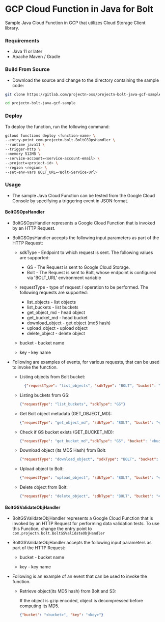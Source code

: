 # GCP Cloud Function in Java for Bolt

Sample Java Cloud Function in GCP that utilizes Cloud Storage Client library.

### Requirements

- Java 11 or later
- Apache Maven / Gradle

### Build From Source

* Download the source and change to the directory containing the sample code:

```bash
git clone https://gitlab.com/projectn-oss/projectn-bolt-java-gcf-sample.git 

cd projectn-bolt-java-gcf-sample
```

### Deploy

To deploy the function, run the following command:

```bash
gcloud functions deploy <function-name> \
--entry-point com.projectn.bolt.BoltGSOpsHandler \
--runtime java11 \
--trigger-http \
--memory 512MB \
--service-account=<service-account-email> \
--project=<project-id> \
--region <region> \
--set-env-vars BOLT_URL=<Bolt-Service-Url>
```

### Usage

* The sample Java Cloud Function can be tested from the Google Cloud Console by specifying a 
  triggering event in JSON format.

#### BoltGSOpsHandler

* BoltGSOpsHandler represents a Google Cloud Function that is invoked by an HTTP Request.


* BoltGSOpsHandler accepts the following input parameters as part of the HTTP Request:
    * sdkType - Endpoint to which request is sent. The following values are supported:
        * GS - The Request is sent to Google Cloud Storage.
        * Bolt - The Request is sent to Bolt, whose endpoint is configured via 'BOLT_URL' environment variable

    * requestType - type of request / operation to be performed. The following requests are supported:
        * list_objects - list objects
        * list_buckets - list buckets
        * get_object_md - head object
        * get_bucket_md - head bucket
        * download_object - get object (md5 hash)
        * upload_object - upload object
        * delete_object - delete object

    * bucket - bucket name

    * key - key name


* Following are examples of events, for various requests, that can be used to invoke the function.
    * Listing objects from Bolt bucket:
      ```json
        {"requestType": "list_objects", "sdkType": "BOLT", "bucket": "<bucket>"}
      ```
    * Listing buckets from GS:
      ```json
      {"requestType": "list_buckets", "sdkType": "GS"}
      ```
    * Get Bolt object metadata (GET_OBJECT_MD):
      ```json
      {"requestType": "get_object_md", "sdkType": "BOLT", "bucket": "<bucket>", "key": "<key>"}
      ```
    * Check if GS bucket exists (GET_BUCKET_MD):
      ```json
      {"requestType": "get_bucket_md","sdkType": "GS", "bucket": "<bucket>"}
      ```  
    * Download object (its MD5 Hash) from Bolt:
      ```json
      {"requestType": "download_object", "sdkType": "BOLT", "bucket": "<bucket>", "key": "<key>"}
      ```  
    * Upload object to Bolt:
      ```json
      {"requestType": "upload_object", "sdkType": "BOLT", "bucket": "<bucket>", "key": "<key>", "value": "<value>"}
      ```  
    * Delete object from Bolt:
      ```json
      {"requestType": "delete_object", "sdkType": "BOLT", "bucket": "<bucket>", "key": "<key>"}
      ```


#### BoltGSValidateObjHandler

* BoltGSValidateObjHandler represents a Google Cloud Function that is invoked by an HTTP Request for performing
  data validation tests. To use this Function, change the entry point to `com.projectn.bolt.BoltGSValidateObjHandler`


* BoltGSValidateObjHandler accepts the following input parameters as part of the HTTP Request:
    * bucket - bucket name

    * key - key name

* Following is an example of an event that can be used to invoke the function.
    * Retrieve object(its MD5 hash) from Bolt and S3:

      If the object is gzip encoded, object is decompressed before computing its MD5.
      ```json
      {"bucket": "<bucket>", "key": "<key>"}
      ```